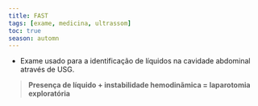 ```yaml
---
title: FAST
tags: [exame, medicina, ultrassom]
toc: true
season: automn
---
```


- Exame usado para a  identificação de líquidos na cavidade abdominal através de USG.

> **Presença de líquido **+** instabilidade hemodinãmica **=** laparotomia exploratória**